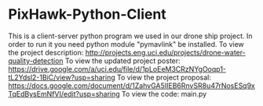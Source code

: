 # PixHawk-Python-Client
This is a client-server python program we used in our drone ship project. In order to run it you need python module "pymavlink" be installed.
To view the project description: http://projects.eng.uci.edu/projects/drone-water-quality-detection
To view the updated project poster: https://drive.google.com/a/uci.edu/file/d/1pLoEeM3CRzNYgOoqp1-tL2Ydsl2-1BiC/view?usp=sharing
To view the project proposal: https://docs.google.com/document/d/1ZahvGA5IIEB6RnvSR8u47rNosESq9xTqEdBysEmNfVI/edit?usp=sharing
To view the code: main.py
